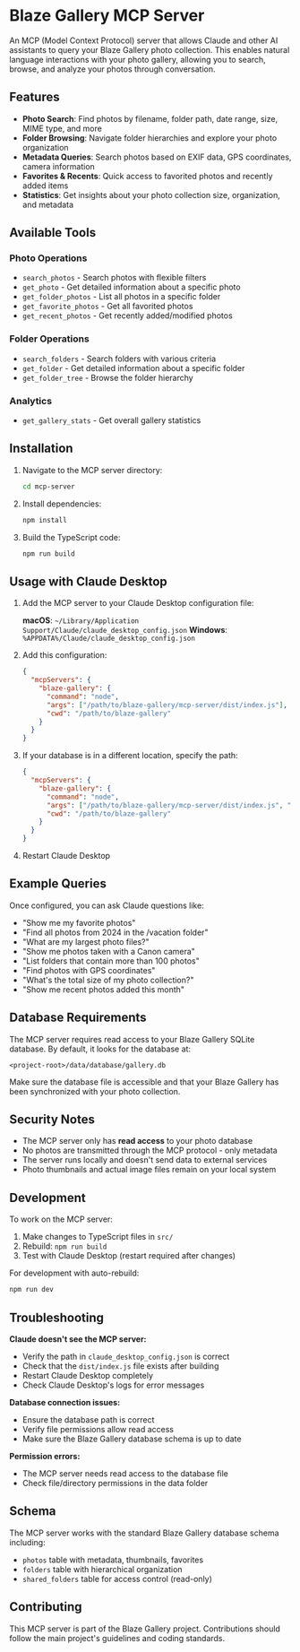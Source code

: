 # Blaze Gallery MCP Server

An MCP (Model Context Protocol) server that allows Claude and other AI assistants to query your Blaze Gallery photo collection. This enables natural language interactions with your photo gallery, allowing you to search, browse, and analyze your photos through conversation.

## Features

- **Photo Search**: Find photos by filename, folder path, date range, size, MIME type, and more
- **Folder Browsing**: Navigate folder hierarchies and explore your photo organization
- **Metadata Queries**: Search photos based on EXIF data, GPS coordinates, camera information
- **Favorites & Recents**: Quick access to favorited photos and recently added items
- **Statistics**: Get insights about your photo collection size, organization, and metadata

## Available Tools

### Photo Operations
- `search_photos` - Search photos with flexible filters
- `get_photo` - Get detailed information about a specific photo
- `get_folder_photos` - List all photos in a specific folder
- `get_favorite_photos` - Get all favorited photos
- `get_recent_photos` - Get recently added/modified photos

### Folder Operations
- `search_folders` - Search folders with various criteria
- `get_folder` - Get detailed information about a specific folder
- `get_folder_tree` - Browse the folder hierarchy

### Analytics
- `get_gallery_stats` - Get overall gallery statistics

## Installation

1. Navigate to the MCP server directory:
   ```bash
   cd mcp-server
   ```

2. Install dependencies:
   ```bash
   npm install
   ```

3. Build the TypeScript code:
   ```bash
   npm run build
   ```

## Usage with Claude Desktop

1. Add the MCP server to your Claude Desktop configuration file:

   **macOS**: `~/Library/Application Support/Claude/claude_desktop_config.json`
   **Windows**: `%APPDATA%/Claude/claude_desktop_config.json`

2. Add this configuration:
   ```json
   {
     "mcpServers": {
       "blaze-gallery": {
         "command": "node",
         "args": ["/path/to/blaze-gallery/mcp-server/dist/index.js"],
         "cwd": "/path/to/blaze-gallery"
       }
     }
   }
   ```

3. If your database is in a different location, specify the path:
   ```json
   {
     "mcpServers": {
       "blaze-gallery": {
         "command": "node",
         "args": ["/path/to/blaze-gallery/mcp-server/dist/index.js", "--db-path", "/custom/path/to/gallery.db"],
         "cwd": "/path/to/blaze-gallery"
       }
     }
   }
   ```

4. Restart Claude Desktop

## Example Queries

Once configured, you can ask Claude questions like:

- "Show me my favorite photos"
- "Find all photos from 2024 in the /vacation folder"
- "What are my largest photo files?"
- "Show me photos taken with a Canon camera"
- "List folders that contain more than 100 photos"
- "Find photos with GPS coordinates"
- "What's the total size of my photo collection?"
- "Show me recent photos added this month"

## Database Requirements

The MCP server requires read access to your Blaze Gallery SQLite database. By default, it looks for the database at:
```
<project-root>/data/database/gallery.db
```

Make sure the database file is accessible and that your Blaze Gallery has been synchronized with your photo collection.

## Security Notes

- The MCP server only has **read access** to your photo database
- No photos are transmitted through the MCP protocol - only metadata
- The server runs locally and doesn't send data to external services
- Photo thumbnails and actual image files remain on your local system

## Development

To work on the MCP server:

1. Make changes to TypeScript files in `src/`
2. Rebuild: `npm run build`
3. Test with Claude Desktop (restart required after changes)

For development with auto-rebuild:
```bash
npm run dev
```

## Troubleshooting

**Claude doesn't see the MCP server:**
- Verify the path in `claude_desktop_config.json` is correct
- Check that the `dist/index.js` file exists after building
- Restart Claude Desktop completely
- Check Claude Desktop's logs for error messages

**Database connection issues:**
- Ensure the database path is correct
- Verify file permissions allow read access
- Make sure the Blaze Gallery database schema is up to date

**Permission errors:**
- The MCP server needs read access to the database file
- Check file/directory permissions in the data folder

## Schema

The MCP server works with the standard Blaze Gallery database schema including:
- `photos` table with metadata, thumbnails, favorites
- `folders` table with hierarchical organization
- `shared_folders` table for access control (read-only)

## Contributing

This MCP server is part of the Blaze Gallery project. Contributions should follow the main project's guidelines and coding standards.